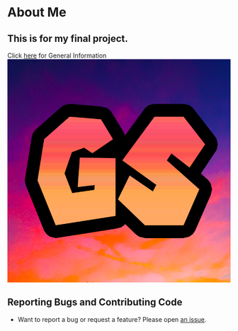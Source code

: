 # About Me
## This is for my final project.

Click [here](setup/README.md) for General Information
![logo](images/gslogo.png)


## Reporting Bugs and Contributing Code

* Want to report a bug or request a feature? Please open [an issue](https://github.com/Gooberboii/markdown_example/issues/new).